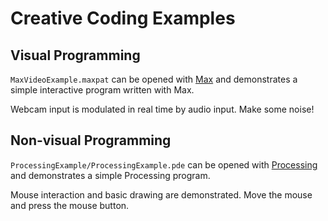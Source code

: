 # Creative Coding Examples

## Visual Programming

`MaxVideoExample.maxpat` can be opened with [Max](https://cycling74.com/products/max/) and demonstrates a simple interactive program written with Max.

Webcam input is modulated in real time by audio input.  Make some noise!

## Non-visual Programming

`ProcessingExample/ProcessingExample.pde` can be opened with [Processing](https://processing.org/) and demonstrates a simple Processing program.

Mouse interaction and basic drawing are demonstrated.  Move the mouse and press the mouse button.